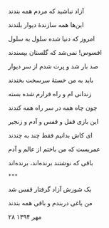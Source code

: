 <!-- 
.. title: یک یاغی دربند
.. slug: yaghi-darband-2
.. date: 2015-11-30 23:03:04 UTC
.. tags: غزل
.. category: 
.. link: 
.. description: 
.. type: text
-->

آزاد نباشید که مردم همه بندند

این‌ها همه سازندهٔ دیوار بلندند

امروز که دنیا شده سلول به سلول

افسوس! نمی‌شد که گلستان بپسندند

صد بار شد و پرت شدم از سر دیوار

باید به من خستهٔ سرسخت بخندند

زندانی ام و راه فرارم شده بسته

چون چاه همه در سر راه همه کندند

این بازی قفل و قفس و آدم و زنجیر

ای کاش بدانیم فقط چند به چندند

عمریست که من باختم از عالم و آدم

باقی که نوشتند برنده‌اند، برنده‌اند

`***`

یک شورش آزاد گرفتار قفس شد

من یاغی دربندم و باقی همه بندند

۲۸ مهر ۱۳۹۴
